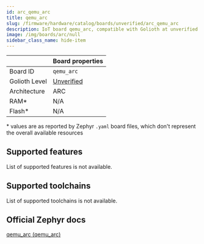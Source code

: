 ```yaml
---
id: arc_qemu_arc
title: qemu_arc
slug: /firmware/hardware/catalog/boards/unverified/arc_qemu_arc
description: IoT board qemu_arc, compatible with Golioth at unverified level.
image: /img/boards/arc/null
sidebar_class_name: hide-item
---
```


[//]: # (This is an auto-generated file, do not edit! Changes to it will be lost upon re-generation)



|                | Board properties     |
| -------------  | -------------------- |
| Board ID       | `qemu_arc` |
| Golioth Level  | [Unverified](/firmware/hardware#unverified-boards) |
| Architecture   | ARC |
| RAM*           | N/A |
| Flash*         | N/A |

\* values are as reported by Zephyr `.yaml` board files, which don't represent the overall available resources



## Supported features

List of supported features is not available.

## Supported toolchains

List of supported toolchains is not available.

## Official Zephyr docs

[qemu_arc (qemu_arc)](https://docs.zephyrproject.org/latest/boards/arc/qemu_arc/doc/index.html)
